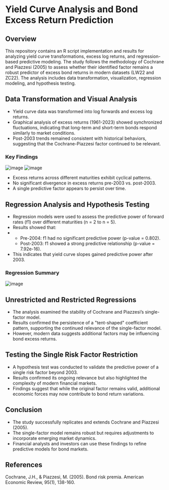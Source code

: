 # Yield Curve Analysis and Bond Excess Return Prediction

## Overview

This repository contains an R script implementation and results for analyzing yield curve transformations, excess log returns, and regression-based predictive modeling. The study follows the methodology of Cochrane and Piazzesi (2005) to assess whether their identified factor remains a robust predictor of excess bond returns in modern datasets (LW22 and ZC22). The analysis includes data transformation, visualization, regression modeling, and hypothesis testing.

## Data Transformation and Visual Analysis

- Yield curve data was transformed into log forwards and excess log returns.
- Graphical analysis of excess returns (1961-2023) showed synchronized fluctuations, indicating that long-term and short-term bonds respond similarly to market conditions.
- Post-2003 trends remained consistent with historical behaviors, suggesting that the Cochrane-Piazzesi factor continued to be relevant.

### Key Findings

![image](https://github.com/user-attachments/assets/02d8f710-8cfc-4cab-9f44-b5ccd13aa0b1)
![image](https://github.com/user-attachments/assets/4b19e45b-2025-44f3-a723-55a6571bf6f6)

- Excess returns across different maturities exhibit cyclical patterns.
- No significant divergence in excess returns pre-2003 vs. post-2003.
- A single predictive factor appears to persist over time.

## Regression Analysis and Hypothesis Testing

- Regression models were used to assess the predictive power of forward rates (f1) over different maturities (n = 2 to n = 5).
- Results showed that:
- - Pre-2004: f1 had no significant predictive power (p-value = 0.802).
  - Post-2003: f1 showed a strong predictive relationship (p-value = 7.92e-16).
- This indicates that yield curve slopes gained predictive power after 2003.

### Regression Summary

![image](https://github.com/user-attachments/assets/ebe3dc0a-d590-4013-96d9-2438c3fec0b3)

## Unrestricted and Restricted Regressions

- The analysis examined the stability of Cochrane and Piazzesi’s single-factor model.
- Results confirmed the persistence of a "tent-shaped" coefficient pattern, supporting the continued relevance of the single-factor model.
- However, modern data suggests additional factors may be influencing bond excess returns.

## Testing the Single Risk Factor Restriction

- A hypothesis test was conducted to validate the predictive power of a single risk factor beyond 2003.
- Results confirmed its ongoing relevance but also highlighted the complexity of modern financial markets.
- Findings suggest that while the original factor remains valid, additional economic forces may now contribute to bond return variations.

## Conclusion

- The study successfully replicates and extends Cochrane and Piazzesi (2005).
- The single-factor model remains robust but requires adjustments to incorporate emerging market dynamics.
- Financial analysts and investors can use these findings to refine predictive models for bond markets.

## References

Cochrane, J.H., & Piazzesi, M. (2005). Bond risk premia. American Economic Review, 95(1), 138-160.

